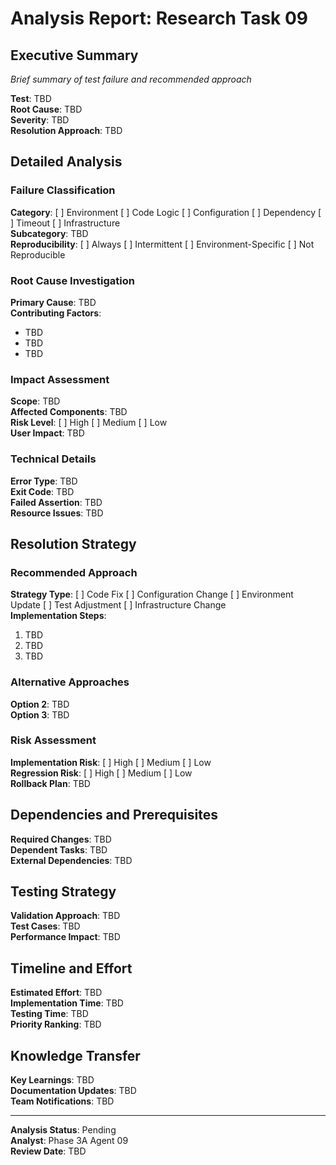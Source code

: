 # Analysis Report: Research Task 09

## Executive Summary
*Brief summary of test failure and recommended approach*

**Test**: TBD  
**Root Cause**: TBD  
**Severity**: TBD  
**Resolution Approach**: TBD  

## Detailed Analysis

### Failure Classification
**Category**: [ ] Environment [ ] Code Logic [ ] Configuration [ ] Dependency [ ] Timeout [ ] Infrastructure  
**Subcategory**: TBD  
**Reproducibility**: [ ] Always [ ] Intermittent [ ] Environment-Specific [ ] Not Reproducible  

### Root Cause Investigation
**Primary Cause**: TBD  
**Contributing Factors**:
- TBD
- TBD
- TBD

### Impact Assessment
**Scope**: TBD  
**Affected Components**: TBD  
**Risk Level**: [ ] High [ ] Medium [ ] Low  
**User Impact**: TBD  

### Technical Details
**Error Type**: TBD  
**Exit Code**: TBD  
**Failed Assertion**: TBD  
**Resource Issues**: TBD  

## Resolution Strategy

### Recommended Approach
**Strategy Type**: [ ] Code Fix [ ] Configuration Change [ ] Environment Update [ ] Test Adjustment [ ] Infrastructure Change  
**Implementation Steps**:
1. TBD
2. TBD
3. TBD

### Alternative Approaches
**Option 2**: TBD  
**Option 3**: TBD  

### Risk Assessment
**Implementation Risk**: [ ] High [ ] Medium [ ] Low  
**Regression Risk**: [ ] High [ ] Medium [ ] Low  
**Rollback Plan**: TBD  

## Dependencies and Prerequisites
**Required Changes**: TBD  
**Dependent Tasks**: TBD  
**External Dependencies**: TBD  

## Testing Strategy
**Validation Approach**: TBD  
**Test Cases**: TBD  
**Performance Impact**: TBD  

## Timeline and Effort
**Estimated Effort**: TBD  
**Implementation Time**: TBD  
**Testing Time**: TBD  
**Priority Ranking**: TBD  

## Knowledge Transfer
**Key Learnings**: TBD  
**Documentation Updates**: TBD  
**Team Notifications**: TBD  

---
**Analysis Status**: Pending  
**Analyst**: Phase 3A Agent 09  
**Review Date**: TBD